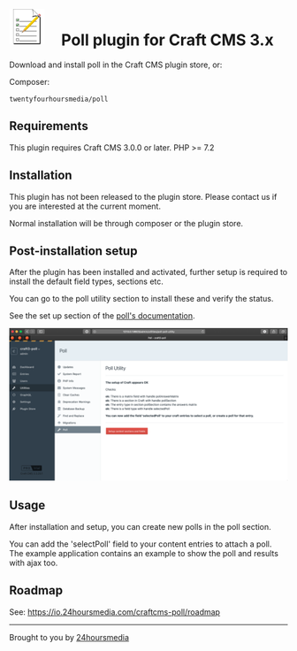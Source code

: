 <img src="resources/img/plugin-logo.png" width="64" height="64" align="left" style="margin-right: 30px">

# Poll plugin for Craft CMS 3.x

Download and install poll in the Craft CMS plugin store, or:

Composer:

    twentyfourhoursmedia/poll

## Requirements

This plugin requires Craft CMS 3.0.0 or later.
PHP >= 7.2

## Installation

This plugin has not been released to the plugin store.
Please contact us if you are interested at the current moment.

Normal installation will be through composer or the plugin store.

## Post-installation setup

After the plugin has been installed and activated, further setup is required to install the default field types,
sections etc.

You can go to the poll utility section to install these and verify the status.

See the set up section of the [poll's documentation](https://io.24hoursmedia.com/craftcms-poll/setup).

![Poll Utility](doc/assets/pollutility.png)


## Usage

After installation and setup, you can create new polls in the poll section.

You can add the 'selectPoll' field to your content entries to attach a poll.
The example application contains an example to show the poll and results with ajax too.


## Roadmap

See: https://io.24hoursmedia.com/craftcms-poll/roadmap

---

Brought to you by [24hoursmedia](https://www.24hoursmedia.com)

